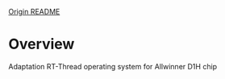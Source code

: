 [Origin README](README_origin.md)

# Overview
Adaptation RT-Thread operating system for Allwinner D1H chip